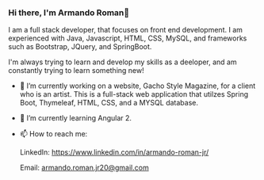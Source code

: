 ### Hi there, I'm Armando Roman👋

I am a full stack developer, that focuses on front end development. I am experienced with Java, Javascript, HTML, CSS, MySQL, and frameworks such as Bootstrap, JQuery, and SpringBoot.

I'm always trying to learn and develop my skills as a deeloper, and am constantly trying to learn something new!

- 🔭 I’m currently working on a website, Gacho Style Magazine, for a client who is an artist. This is a full-stack web application that utilzes Spring Boot, Thymeleaf, HTML, CSS, and a MYSQL database. 

- 🌱 I’m currently learning Angular 2.

- 📫 How to reach me: 

  LinkedIn: https://www.linkedin.com/in/armando-roman-jr/
  
  Email: armando.roman.jr20@gmail.com
  


